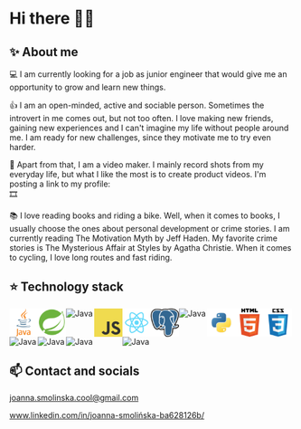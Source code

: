 # Hi there 👋:rocket:

## :sparkles: About me

💻 I am currently looking for a job as junior engineer that would give me an opportunity to grow and learn new things.

👍 I am an open-minded, active and sociable person. Sometimes the introvert in me comes out, but not too often. I love making new friends, gaining new experiences and I can't imagine my life without people around me. I am ready for new challenges, since they motivate me to try even harder.

📸 Apart from that, I am a video maker.  I mainly record shots from my everyday life, but what I like the most is to create product videos. I'm posting a link to my profile:  
🎞️

📚 I love reading books and riding a bike. Well, when it comes to books, I usually choose the ones about personal development or crime stories. I am currently reading The Motivation Myth by Jeff Haden. My favorite crime stories is The Mysterious Affair at Styles by Agatha Christie. When it comes to cycling, I love long routes and fast riding.


## :star: Technology stack
<img align="left" alt="Java" width="50px" src="https://raw.githubusercontent.com/github/explore/5b3600551e122a3277c2c5368af2ad5725ffa9a1/topics/java/java.png" />
<img align="left" alt="Java" width="50px" src="https://raw.githubusercontent.com/github/explore/80688e429a7d4ef2fca1e82350fe8e3517d3494d/topics/spring-boot/spring-boot.png" />
<img align="left"alt="Java"width="50px"src="https://hibernate.org/images/hibernate_icon_whitebkg.svg" />
<img align="left"alt="Java"width="50px"src="https://raw.githubusercontent.com/github/explore/80688e429a7d4ef2fca1e82350fe8e3517d3494d/topics/javascript/javascript.png" />
<img align="left"alt="Java"width="50px"src="https://raw.githubusercontent.com/github/explore/80688e429a7d4ef2fca1e82350fe8e3517d3494d/topics/react/react.png" />
<img align="left"alt="Java"width="50px"src="https://raw.githubusercontent.com/github/explore/80688e429a7d4ef2fca1e82350fe8e3517d3494d/topics/postgresql/postgresql.png" />
<img align="left"alt="Java"width="50px"src="https://user-images.githubusercontent.com/25181517/117364276-fc4eb280-aebd-11eb-92ba-8a6ef74b7313.png" />
<img align="left"alt="Java"width="50px"src="https://raw.githubusercontent.com/github/explore/80688e429a7d4ef2fca1e82350fe8e3517d3494d/topics/python/python.png" />
<img align="left"alt="Java"width="50px"src="https://raw.githubusercontent.com/github/explore/80688e429a7d4ef2fca1e82350fe8e3517d3494d/topics/html/html.png" />
<img align="left"alt="Java"width="50px"src="https://raw.githubusercontent.com/github/explore/80688e429a7d4ef2fca1e82350fe8e3517d3494d/topics/css/css.png" />
<img align="left"alt="Java"width="50px"src="https://user-images.githubusercontent.com/25181517/117533873-484d4480-afef-11eb-9fad-67c8605e3592.png" />
<img align="left"alt="Java"width="50px"src="https://user-images.githubusercontent.com/25181517/121302773-7aa5d680-c8fa-11eb-98aa-e016fdb2de32.png" />
<img align="left"alt="Java"width="100px"src="https://user-images.githubusercontent.com/25181517/117207026-c9d88300-adf3-11eb-9aad-6a875ab0f628.png" />
<img alt="Java"width="50px"src="https://user-images.githubusercontent.com/25181517/121402101-c89df700-c959-11eb-8b4a-bbadf9e84b30.png" /><br />


## :mailbox: Contact and socials
joanna.smolinska.cool@gmail.com

www.linkedin.com/in/joanna-smolińska-ba628126b/


<!--

Here are some ideas to get you started:

- 🔭 I’m currently working on ...
- 🌱 I’m currently learning ...
- 👯 I’m looking to collaborate on ...
- 🤔 I’m looking for help with ...
- 💬 Ask me about ...
- 📫 How to reach me: ...
- 😄 Pronouns: ...
- ⚡ Fun fact: ...
-->
